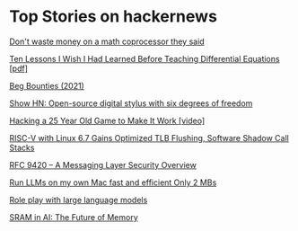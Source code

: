 # Top Stories on hackernews <br />
[Don't waste money on a math coprocessor they said](https://virtuallyfun.com/2023/11/12/dont-waste-money-on-a-math-coprocessor-they-said/)

[Ten Lessons I Wish I Had Learned Before Teaching Differential Equations [pdf]](https://web.williams.edu/Mathematics/lg5/Rota.pdf)

[Beg Bounties (2021)](https://www.troyhunt.com/beg-bounties/)

[Show HN: Open-source digital stylus with six degrees of freedom](https://github.com/Jcparkyn/dpoint)

[Hacking a 25 Year Old Game to Make It Work [video]](https://www.youtube.com/watch?v=eQOOx4mmY6I)

[RISC-V with Linux 6.7 Gains Optimized TLB Flushing, Software Shadow Call Stacks](https://www.phoronix.com/news/Linux-6.7-RISC-V)

[RFC 9420 – A Messaging Layer Security Overview](https://www.thestack.technology/rfc9420-ietf-mls-standard/)

[Run LLMs on my own Mac fast and efficient Only 2 MBs](https://www.secondstate.io/articles/fast-llm-inference/)

[Role play with large language models](https://www.nature.com/articles/s41586-023-06647-8)

[SRAM in AI: The Future of Memory](https://semiengineering.com/sram-in-ai-the-future-of-memory/)
